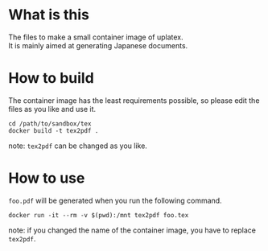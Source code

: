 # What is this

The files to make a small container image of uplatex.  
It is mainly aimed at generating Japanese documents.

# How to build

The container image has the least requirements possible, so please edit the files as you like and use it.

```shell
cd /path/to/sandbox/tex
docker build -t tex2pdf .
```
note: `tex2pdf` can be changed as you like.

# How to use

`foo.pdf` will be generated when you run the following command.  

```shell
docker run -it --rm -v $(pwd):/mnt tex2pdf foo.tex
```
note: if you changed the name of the container image, you have to replace `tex2pdf`.

